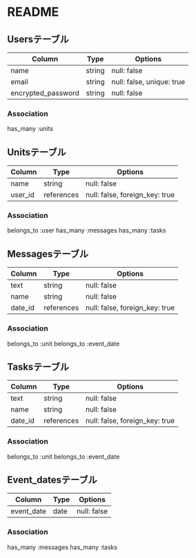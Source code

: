 # README

## Usersテーブル

| Column             | Type   | Options                   |
|--------------------|--------|---------------------------|
| name               | string | null: false               |
| email              | string | null: false, unique: true |
| encrypted_password | string | null: false               |

### Association
has_many :units

## Unitsテーブル

| Column  | Type       | Options                        |
|---------|------------|--------------------------------|
| name    | string     | null: false                    |
| user_id | references | null: false, foreign_key: true |

### Association
belongs_to :user
has_many :messages
has_many :tasks

## Messagesテーブル

| Column  | Type       | Options                        |
|---------|------------|--------------------------------|
| text    | string     | null: false                    |
| name    | string     | null: false                    |
| date_id | references | null: false, foreign_key: true |

### Association
belongs_to :unit
belongs_to :event_date

## Tasksテーブル

| Column  | Type       | Options                        |
|---------|------------|--------------------------------|
| text    | string     | null: false                    |
| name    | string     | null: false                    |
| date_id | references | null: false, foreign_key: true |

### Association
belongs_to :unit
belongs_to :event_date


## Event_datesテーブル

| Column     | Type | Options     |
|------------|------|-------------|
| event_date | date | null: false |

### Association
has_many :messages
has_many :tasks